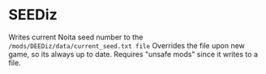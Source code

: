# SEEDiz
Writes current Noita seed number to the `/mods/DEEDiz/data/current_seed.txt file`
Overrides the file upon new game, so its always up to date.
Requires "unsafe mods" since it writes to a file.
